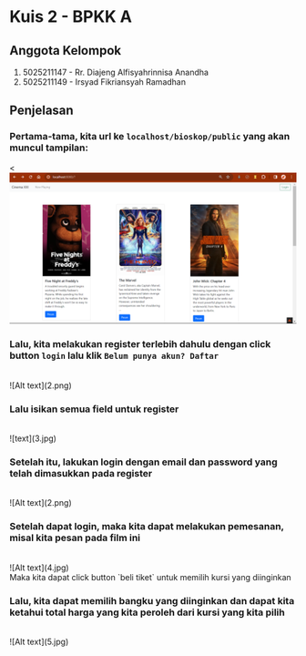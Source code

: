# Kuis 2 - BPKK A

## Anggota Kelompok

1. 5025211147 - Rr. Diajeng Alfisyahrinnisa Anandha
2. 5025211149 - Irsyad Fikriansyah Ramadhan


## Penjelasan

### Pertama-tama, kita url ke `localhost/bioskop/public` yang akan muncul tampilan:
<
![Alt text](image-1.png)

### Lalu, kita melakukan register terlebih dahulu dengan click button `login` lalu klik `Belum punya akun? Daftar`

<br>
![Alt text](2.png)
</br>

### Lalu isikan semua field untuk register
<br>
![text](3.jpg)
</br>

### Setelah itu, lakukan login dengan email dan password yang telah dimasukkan pada register
<br>
![Alt text](2.png)
</br>

### Setelah dapat login, maka kita dapat melakukan pemesanan, misal kita pesan pada film ini
<br>
![Alt text](4.jpg)
</br>
Maka kita dapat click button `beli tiket` untuk memilih kursi yang diinginkan

### Lalu, kita dapat memilih bangku yang diinginkan dan dapat kita ketahui total harga yang kita peroleh dari kursi yang kita pilih
<br>
![Alt text](5.jpg)
</br>



